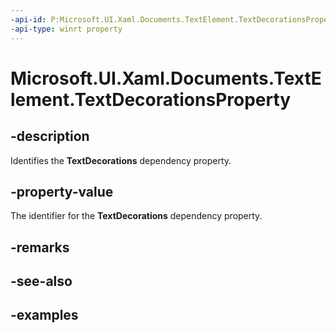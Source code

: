 ```yaml
---
-api-id: P:Microsoft.UI.Xaml.Documents.TextElement.TextDecorationsProperty
-api-type: winrt property
---
```


<!-- Property syntax.
public DependencyProperty TextDecorationsProperty { get; }
-->

# Microsoft.UI.Xaml.Documents.TextElement.TextDecorationsProperty

## -description
Identifies the **TextDecorations** dependency property.

## -property-value
The identifier for the **TextDecorations** dependency property.

## -remarks

## -see-also

## -examples


